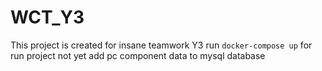 # WCT_Y3
This project is created for insane teamwork Y3
run `docker-compose up` for run project 
not yet add pc component data to mysql database
